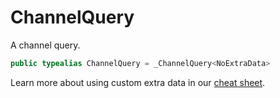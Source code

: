 # ChannelQuery

A channel query.

``` swift
public typealias ChannelQuery = _ChannelQuery<NoExtraData>
```

> 

Learn more about using custom extra data in our [cheat sheet](https://github.com/GetStream/stream-chat-swift/wiki/Cheat-Sheet#working-with-extra-data).
